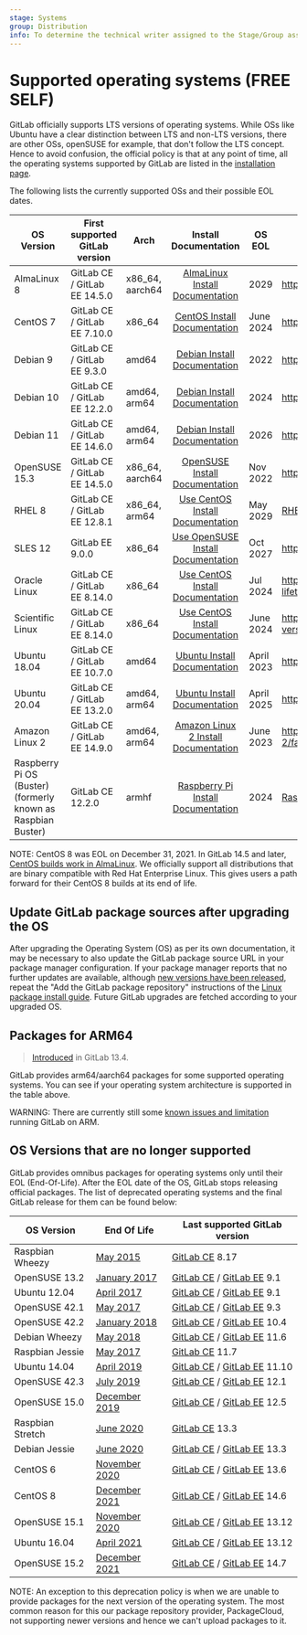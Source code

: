 ```yaml
---
stage: Systems
group: Distribution
info: To determine the technical writer assigned to the Stage/Group associated with this page, see https://about.gitlab.com/handbook/engineering/ux/technical-writing/#assignments
---
```


# Supported operating systems **(FREE SELF)**

GitLab officially supports LTS versions of operating systems. While OSs like
Ubuntu have a clear distinction between LTS and non-LTS versions, there are
other OSs, openSUSE for example, that don't follow the LTS concept. Hence to
avoid confusion, the official policy is that at any point of time, all the
operating systems supported by GitLab are listed in the [installation
page](https://about.gitlab.com/install/).

The following lists the currently supported OSs and their possible EOL dates.

| OS Version                                                   | First supported GitLab version | Arch            |                         Install Documentation                | OS EOL     | Details                                                      |
| ------------------------------------------------------------ | ------------------------------ | --------------- | :----------------------------------------------------------: | ---------- | ------------------------------------------------------------ |
| AlmaLinux 8                                                  | GitLab CE / GitLab EE 14.5.0   | x86_64, aarch64 | [AlmaLinux Install Documentation](https://about.gitlab.com/install/#almalinux-8) | 2029       | <https://almalinux.org/>                                     |
| CentOS 7                                                     | GitLab CE / GitLab EE 7.10.0   | x86_64          | [CentOS Install Documentation](https://about.gitlab.com/install/#centos-7) | June 2024  | <https://wiki.centos.org/About/Product>                      |
| Debian 9                                                     | GitLab CE / GitLab EE 9.3.0    | amd64           | [Debian Install Documentation](https://about.gitlab.com/install/#debian) | 2022       | <https://wiki.debian.org/LTS>                                |
| Debian 10                                                    | GitLab CE / GitLab EE 12.2.0   | amd64, arm64    | [Debian Install Documentation](https://about.gitlab.com/install/#debian) | 2024       | <https://wiki.debian.org/LTS>                                |
| Debian 11                                                    | GitLab CE / GitLab EE 14.6.0   | amd64, arm64    | [Debian Install Documentation](https://about.gitlab.com/install/#debian) | 2026       | <https://wiki.debian.org/LTS>                                |
| OpenSUSE 15.3                                                | GitLab CE / GitLab EE 14.5.0   | x86_64, aarch64 | [OpenSUSE Install Documentation](https://about.gitlab.com/install/#opensuse-leap-15-3) | Nov 2022   | <https://en.opensuse.org/Lifetime>                           |
| RHEL 8                                                       | GitLab CE / GitLab EE 12.8.1   | x86_64, arm64   | [Use CentOS Install Documentation](https://about.gitlab.com/install/#centos-7) | May 2029   | [RHEL Details](https://access.redhat.com/support/policy/updates/errata/#Life_Cycle_Dates) |
| SLES 12                                                      | GitLab EE 9.0.0                | x86_64          | [Use OpenSUSE Install Documentation](https://about.gitlab.com/install/#opensuse-leap-15-3) | Oct 2027   | <https://www.suse.com/lifecycle/>                            |
| Oracle Linux                                                 | GitLab CE / GitLab EE 8.14.0   | x86_64          | [Use CentOS Install Documentation](https://about.gitlab.com/install/#centos-7) | Jul 2024         | <https://www.oracle.com/a/ocom/docs/elsp-lifetime-069338.pdf>                                                           |
| Scientific Linux                                             | GitLab CE / GitLab EE 8.14.0   | x86_64          | [Use CentOS Install Documentation](https://about.gitlab.com/install/#centos-7) | June 2024         | <https://scientificlinux.org/downloads/sl-versions/sl7/>                                                           |
| Ubuntu 18.04                                                 | GitLab CE / GitLab EE 10.7.0   | amd64           | [Ubuntu Install Documentation](https://about.gitlab.com/install/#ubuntu) | April 2023 | <https://wiki.ubuntu.com/Releases>                           |
| Ubuntu 20.04                                                 | GitLab CE / GitLab EE 13.2.0   | amd64, arm64    | [Ubuntu Install Documentation](https://about.gitlab.com/install/#ubuntu) | April 2025 | <https://wiki.ubuntu.com/Releases>                           |
| Amazon Linux 2                                               | GitLab CE / GitLab EE 14.9.0   | amd64, arm64    | [Amazon Linux 2 Install Documentation](https://about.gitlab.com/install/#amazonlinux-2) | June 2023  | <https://aws.amazon.com/amazon-linux-2/faqs/>                |
| Raspberry Pi OS (Buster) (formerly known as Raspbian Buster) | GitLab CE 12.2.0               | armhf           | [Raspberry Pi Install Documentation](https://about.gitlab.com/install/#raspberry-pi-os) | 2024       | [Raspberry Pi Details](https://www.raspberrypi.com/news/new-old-functionality-with-raspberry-pi-os-legacy/) |

NOTE:
CentOS 8 was EOL on December 31, 2021. In GitLab 14.5 and later,
[CentOS builds work in AlmaLinux](https://gitlab.com/gitlab-org/distribution/team-tasks/-/issues/954#note_730198505).
We officially support all distributions that are binary compatible with Red Hat Enterprise Linux.
This gives users a path forward for their CentOS 8 builds at its end of life.

## Update GitLab package sources after upgrading the OS

After upgrading the Operating System (OS) as per its own documentation,
it may be necessary to also update the GitLab package source URL
in your package manager configuration.
If your package manager reports that no further updates are available,
although [new versions have been released](https://about.gitlab.com/releases/categories/releases/), repeat the
"Add the GitLab package repository" instructions
of the [Linux package install guide](https://about.gitlab.com/install/#content).
Future GitLab upgrades are fetched according to your upgraded OS.

## Packages for ARM64

> [Introduced](https://gitlab.com/gitlab-org/gitlab-omnibus-builder/-/issues/27) in GitLab 13.4.

GitLab provides arm64/aarch64 packages for some supported operating systems.
You can see if your operating system architecture is supported in the table
above.

WARNING:
There are currently still some [known issues and limitation](https://gitlab.com/groups/gitlab-org/-/epics/4397)
running GitLab on ARM.

## OS Versions that are no longer supported

GitLab provides omnibus packages for operating systems only until their
EOL (End-Of-Life). After the EOL date of the OS, GitLab stops releasing
official packages. The list of deprecated operating systems and the final GitLab
release for them can be found below:

| OS Version      | End Of Life                                                                        | Last supported GitLab version                                                                                                                                                                                                      |
| --------------- | ---------------------------------------------------------------------------------- | -----------------------------------------------------------------------------------------------------------------------------------------------------------------------------------------------------------------------------------|
| Raspbian Wheezy | [May 2015](https://downloads.raspberrypi.org/raspbian/images/raspbian-2015-05-07/) | [GitLab CE](https://packages.gitlab.com/app/gitlab/raspberry-pi2/search?q=gitlab-ce_8.17&dist=debian%2Fwheezy) 8.17                                                                                                                |
| OpenSUSE 13.2   | [January 2017](https://en.opensuse.org/Lifetime#Discontinued_distributions)        | [GitLab CE](https://packages.gitlab.com/app/gitlab/gitlab-ce/search?q=gitlab-ce-9.1&dist=opensuse%2F13.2) / [GitLab EE](https://packages.gitlab.com/app/gitlab/gitlab-ee/search?q=gitlab-ee-9.1&dist=opensuse%2F13.2) 9.1          |
| Ubuntu 12.04    | [April 2017](https://ubuntu.com/info/release-end-of-life)                          | [GitLab CE](https://packages.gitlab.com/app/gitlab/gitlab-ce/search?q=gitlab-ce_9.1&dist=ubuntu%2Fprecise) / [GitLab EE](https://packages.gitlab.com/app/gitlab/gitlab-ee/search?q=gitlab-ee_9.1&dist=ubuntu%2Fprecise) 9.1        |
| OpenSUSE 42.1   | [May 2017](https://en.opensuse.org/Lifetime#Discontinued_distributions)            | [GitLab CE](https://packages.gitlab.com/app/gitlab/gitlab-ce/search?q=gitlab-ce-9.3&dist=opensuse%2F42.1) / [GitLab EE](https://packages.gitlab.com/app/gitlab/gitlab-ee/search?q=gitlab-ee-9.3&dist=opensuse%2F42.1) 9.3          |
| OpenSUSE 42.2   | [January 2018](https://en.opensuse.org/Lifetime#Discontinued_distributions)        | [GitLab CE](https://packages.gitlab.com/app/gitlab/gitlab-ce/search?q=gitlab-ce-10.4&dist=opensuse%2F42.2) / [GitLab EE](https://packages.gitlab.com/app/gitlab/gitlab-ee/search?q=gitlab-ee-10.4&dist=opensuse%2F42.2) 10.4       |
| Debian Wheezy   | [May 2018](https://www.debian.org/News/2018/20180601)                              | [GitLab CE](https://packages.gitlab.com/app/gitlab/gitlab-ce/search?q=gitlab-ce_11.6&dist=debian%2Fwheezy) / [GitLab EE](https://packages.gitlab.com/app/gitlab/gitlab-ee/search?q=gitlab-ee_11.6&dist=debian%2Fwheezy) 11.6       |
| Raspbian Jessie | [May 2017](https://downloads.raspberrypi.org/raspbian/images/raspbian-2017-07-05/) | [GitLab CE](https://packages.gitlab.com/app/gitlab/raspberry-pi2/search?q=gitlab-ce_11.7&dist=debian%2Fjessie) 11.7                                                                                                                |
| Ubuntu 14.04    | [April 2019](https://ubuntu.com/info/release-end-of-life)                          | [GitLab CE](https://packages.gitlab.com/app/gitlab/gitlab-ce/search?q=gitlab-ce_11.10&dist=ubuntu%2Ftrusty) / [GitLab EE](https://packages.gitlab.com/app/gitlab/gitlab-ee/search?q=gitlab-ee_11.10&dist=ubuntu%2Ftrusty) 11.10    |
| OpenSUSE 42.3   | [July 2019](https://en.opensuse.org/Lifetime#Discontinued_distributions)           | [GitLab CE](https://packages.gitlab.com/app/gitlab/gitlab-ce/search?q=gitlab-ce-12.1&dist=opensuse%2F42.3) / [GitLab EE](https://packages.gitlab.com/app/gitlab/gitlab-ee/search?q=gitlab-ee-12.1&dist=opensuse%2F42.3) 12.1       |
| OpenSUSE 15.0   | [December 2019](https://en.opensuse.org/Lifetime#Discontinued_distributions)       | [GitLab CE](https://packages.gitlab.com/app/gitlab/gitlab-ce/search?q=gitlab-ce-12.5&dist=opensuse%2F15.0) / [GitLab EE](https://packages.gitlab.com/app/gitlab/gitlab-ee/search?q=gitlab-ee-12.5&dist=opensuse%2F15.0) 12.5       |
| Raspbian Stretch | [June 2020](https://downloads.raspberrypi.org/raspbian/images/raspbian-2019-04-09/) | [GitLab CE](https://packages.gitlab.com/app/gitlab/raspberry-pi2/search?q=gitlab-ce_13.3&dist=raspbian%2Fstretch) 13.3                                                                                                           |
| Debian Jessie   | [June 2020](https://www.debian.org/News/2020/20200709)                             | [GitLab CE](https://packages.gitlab.com/app/gitlab/gitlab-ce/search?q=gitlab-ce_13.2&dist=debian%2Fjessie) / [GitLab EE](https://packages.gitlab.com/app/gitlab/gitlab-ee/search?q=gitlab-ee_13.2&dist=debian%2Fjessie) 13.3       |
| CentOS 6        | [November 2020](https://wiki.centos.org/About/Product)                             | [GitLab CE](https://packages.gitlab.com/app/gitlab/gitlab-ce/search?q=13.6&filter=all&filter=all&dist=el%2F6) / [GitLab EE](https://packages.gitlab.com/app/gitlab/gitlab-ee/search?q=13.6&filter=all&filter=all&dist=el%2F6) 13.6 |
| CentOS 8        | [December 2021](https://wiki.centos.org/About/Product)                             | [GitLab CE](https://packages.gitlab.com/app/gitlab/gitlab-ce/search?q=14.6&filter=all&filter=all&dist=el%2F8) / [GitLab EE](https://packages.gitlab.com/app/gitlab/gitlab-ee/search?q=14.6&filter=all&filter=all&dist=el%2F8) 14.6   |
| OpenSUSE 15.1   | [November 2020](https://en.opensuse.org/Lifetime#Discontinued_distributions)       | [GitLab CE](https://packages.gitlab.com/app/gitlab/gitlab-ce/search?q=gitlab-ce-13.12&dist=opensuse%2F15.1) / [GitLab EE](https://packages.gitlab.com/app/gitlab/gitlab-ee/search?q=gitlab-ee-13.12&dist=opensuse%2F15.1) 13.12    |
| Ubuntu 16.04    | [April 2021](https://ubuntu.com/info/release-end-of-life)                          | [GitLab CE](https://packages.gitlab.com/app/gitlab/gitlab-ce/search?q=gitlab-ce_13.12&dist=ubuntu%2Fxenial) / [GitLab EE](https://packages.gitlab.com/app/gitlab/gitlab-ee/search?q=gitlab-ee_13.12&dist=ubuntu%2Fxenial) 13.12    |
| OpenSUSE 15.2   | [December 2021](https://en.opensuse.org/Lifetime#Discontinued_distributions)       | [GitLab CE](https://packages.gitlab.com/app/gitlab/gitlab-ce/search?q=gitlab-ce-14.7&dist=opensuse%2F15.2) / [GitLab EE](https://packages.gitlab.com/app/gitlab/gitlab-ee/search?q=gitlab-ee-14.7&dist=opensuse%2F15.2) 14.7       |

NOTE:
An exception to this deprecation policy is when we are unable to provide
packages for the next version of the operating system. The most common reason
for this our package repository provider, PackageCloud, not supporting newer
versions and hence we can't upload packages to it.
